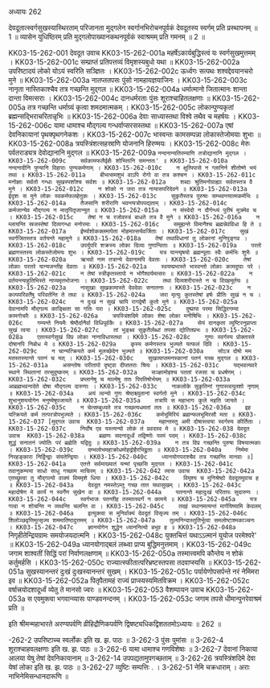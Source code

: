 अध्यायः 262

देवदूतात्स्वर्गसुखस्यास्थिरताम् परिजानता मुद्गलेन स्वर्गानभिरोचनपूर्वकं देवदूतस्य स्वर्गम् प्रति प्रस्थापनम् ॥ 1 ॥ व्यासेन युधिष्ठिरम् प्रति मुद्गलोपाख्यानकथनपूर्वकं स्वाश्रमम् प्रति गमनम् ॥ 2 ॥

KK03-15-262-001	देवदूत उवाच 
KK03-15-262-001a	महर्षेऽकार्यबुद्धिस्त्वं यः स्वर्गसुखमुत्तमम् ।
KK03-15-262-001c	सम्प्राप्तं प्रतिपत्तव्यं विमृशस्यबुधो यथा ॥
KK03-15-262-002a	उपरिष्टादयं लोको योऽयं स्वरिति सञ्ज्ञितः ।
KK03-15-262-002c	ऊर्ध्वगः सत्पथः शश्वद्देवयानचरो मुने ॥
KK03-15-262-003a	नातप्ततपसः पुंसो नामहायज्ञयाजिनः ।
KK03-15-262-003c	नानृता नास्तिकाश्चैव तत्र गच्छन्ति मुद्गल ॥
KK03-15-262-004a	धर्मात्मानो जितात्मानः शान्ता दान्ता विमत्सराः ।
KK03-15-262-004c	दानधर्मरताः पुंसः शूराश्चाहितलक्षणाः ॥
KK03-15-262-005a	तत्र गच्छन्ति धर्माग्र्यं कृत्वा शमदमात्मकम् ।
KK03-15-262-005c	लोकान्पुण्यकृतां ब्रह्मन्सद्भिराचरितान्नृभिः ॥
KK03-15-262-006a	देवाः साध्यास्तथा विश्वे तथैव च महर्षयः ।
KK03-15-262-006c	यामा धामाश्च मौद्गल्य गन्धर्वाप्सरसस्तथा ॥
KK03-15-262-007a	एषां देवनिकायानां पृथक्पृथगनेकशः ।
KK03-15-262-007c	भास्वन्तः कामसम्पन्ना लोकास्तेजोमयाः शुभाः ॥
KK03-15-262-008a	त्रयस्त्रिंशत्सहस्राणि योजनानि हिरण्मयः ।
KK03-15-262-008c	मेरुः पर्वतराड्यत्र देवोद्यानानि मुद्गल ॥
KK03-15-262-009a	`नन्दनान्यतिरम्याणि तत्रोद्यानानि मुद्गल ।
KK03-15-262-009c	सर्वकामफलैर्वृक्षैः शोभितानि समन्ततः' ॥
KK03-15-262-010a	नन्दनादीनि पुण्यानि विहाराः पुण्यकर्मणाम् ।
KK03-15-262-010c	न क्षुत्पिपासे न ग्लानिर्न शीतोष्णे भयं तथा ॥
KK03-15-262-011a	बीभत्समशुभं वाऽपि रोगो वा तत्र कश्चन ।
KK03-15-262-011c	मनोज्ञाः सर्वतो गन्धाः सुखस्पर्शाश्च सर्वशः ॥
KK03-15-262-012a	शब्दाः श्रुतिमनोग्राह्याः सर्वतस्तत्र वै मुने ।
KK03-15-262-012c	न शोको न जरा तत्र नायासपरिदेवने ॥
KK03-15-262-013a	ईदृशः स मुने लोकः स्वकर्मफलहेतुकः ।
KK03-15-262-013c	सुकृतैस्तत्र पुरुषाः सम्भवन्त्यात्मकर्मभिः ॥
KK03-15-262-014a	तैजसानि शरीराणि भवन्त्यत्रोपपद्यताम् ।
KK03-15-262-014c	कर्मजान्येव मौद्गल्य न मातृपितृजान्युत ॥
KK03-15-262-015a	न संस्वेदो न दौर्गन्ध्यं पुरीषं मूत्रमेव च ।
KK03-15-262-015c	तेषां न च रजोवस्त्रं बाधते तत्र वै मुने ॥
KK03-15-262-016a	न म्लायन्ति स्रजस्तेषां दिव्यगन्धा मनोरमाः ।
KK03-15-262-016c	समूह्यन्ते विमानैश्च ब्रह्मन्नेवंविधा हि ते ॥
KK03-15-262-017a	ईर्ष्याशोकक्लमापेता मोहमात्सर्यवर्जिताः ।
KK03-15-262-017c	सुखं स्वर्गजितस्तत्र वर्तयन्ते महामुने ॥
KK03-15-262-018a	तेषां तथाविधानां तु लोकानां मुनिपुङ्गव ।
KK03-15-262-018c	उपर्युपरि शक्रस्य लोका दिव्या गुणान्विताः ॥
KK03-15-262-019a	परतो ब्रह्मणस्तस्य लोकस्तेजोमयः शुभः ।
KK03-15-262-019c	यत्र यान्त्यृषयो ब्रह्मन्पूताः स्वैः कर्मभिः शुभैः ॥
KK03-15-262-020a	ऋभवो नाम तत्रान्ये देवानामपि देवताः ।
KK03-15-262-020c	तेषां लोकाः परतरे यान्यजन्तीह देवताः ॥
KK03-15-262-021a	स्वयम्प्रभास्ते भास्वन्तो लोकाः कामदुघाः परे ।
KK03-15-262-021c	न तेषां स्त्रीकृतस्तापो न भोगैश्वर्यमत्सरः ॥
KK03-15-262-022a	न वर्तयन्त्याहुतिभिस्ते नाप्यमृतभोजनाः ।
KK03-15-262-022c	तथा दिव्यशरीरास्ते न च विग्रहमूर्तयः ॥
KK03-15-262-023a	नासुखाः सुखकामास्ते देवदेवाः सनातनाः ।
KK03-15-262-023c	न कल्पपरिवर्तेषु परिवर्तन्ति ते तथा ॥
KK03-15-262-024a	जरा मृत्युः कुतस्तेषां हर्षः प्रीतिः सुखं न च ।
KK03-15-262-024c	न दुःखं न सुखं चापि रागद्वेषौ कुतो मुने ॥
KK03-15-262-025a	देवानामपि मौद्गल्य काङ्क्षिता सा गतिः परा ।
KK03-15-262-025c	दुष्प्रापा परमा सिद्धिरगम्या कामगोचरैः ॥
KK03-15-262-026a	त्रयस्त्रिंशदिमे लोकाः शेषा लोका मनीषिभिः ।
KK03-15-262-026c	गम्यन्ते नियमैः श्रेष्ठैर्दानैर्वा विधिपूर्वकैः ॥
KK03-15-262-027a	सेयं दानकृता व्युष्टिरनुप्राप्ता सुखं त्वया ।
KK03-15-262-027c	तां भुङ्क्ष्व सुकृतैर्लब्धां तपसा द्योतितप्रभः ॥
KK03-15-262-028a	एतत्स्वर्गसुखं विप्र लोका नानाविधास्तथा ।
KK03-15-262-028c	गुणाः स्वर्गस्य प्रोक्तास्ते दोषानपि निबोध मे ॥
KK03-15-262-029a	कृस्य कर्मणस्तत्र भुज्यते यत्फलं दिवि ।
KK03-15-262-029c	न चान्यत्क्रियते कर्म मूलच्छेदेन भुज्यते ॥
KK03-15-262-030a	सोऽत्र दोषो मम मतस्तस्यान्ते पतनं च यत् ।
KK03-15-262-030c	सुखव्याप्तमनस्कानां पतनं यच्च मुद्गल ॥
KK03-15-262-031a	असन्तोषः परीतापो दृष्ट्वा दीप्ततराः श्रियः ।
KK03-15-262-031c	यद्भवत्यवरे स्थाने स्थितानां तत्सुदुष्करम् ॥
KK03-15-262-032a	सञ्ज्ञामोहश्च पततां रजसा च प्रधर्षणम् ।
KK03-15-262-032c	प्रम्लानेषु च माल्येषु ततः पिपतिषोर्भयम् ॥
KK03-15-262-033a	आब्रह्मभवनादेते दोषा मौद्गल्य दारुणाः ।
KK03-15-262-033c	नाकलोके सुकृतिनां गुणास्त्वयुतशो नृणाम् ॥
KK03-15-262-034a	अयं त्वन्यो गुणः श्रेष्ठश्च्युतानां स्वर्गतो मुने ।
KK03-15-262-034c	शुभानुशययोगेन मनुष्येषूपजायते ॥
KK03-15-262-035a	तत्रापि स महाभागः कुले महति जायते ।
KK03-15-262-035c	न चेत्सम्बुध्यते तत्र गच्छत्यधमतां ततः ॥
KK03-15-262-036a	इह यत्क्रियते कर्म तत्परत्रोपभुज्यते ।
KK03-15-262-036c	कर्मभूमिरियं ब्रह्मन्फलभूमिरसौ मता ॥
KK03-15-262-037	[मुद्गल उवाच 
KK03-15-262-037a	महान्तस्तु अमी दोषास्त्वया स्वर्गस्य कीर्तिताः ।
KK03-15-262-037c	निर्दोष एव यस्त्यन्यो लोकं तं प्रवदस्व मे ॥
KK03-15-262-038	देवदूत उवाच 
KK03-15-262-038a	ब्रह्मणः सदनादूर्ध्वं तद्विष्णोः परमं पदम् ।
KK03-15-262-038c	शुद्धं सनातनं ज्योतिः परं ब्रह्मेति यद्विदुः ॥
KK03-15-262-039a	न तत्र विप्र गच्छन्ति पुरुषा विषयात्मकाः ।
KK03-15-262-039c	दम्भलोभमहाक्रोधमोहद्रोहैरभिद्रुताः ॥
KK03-15-262-040a	निर्ममा निरहङ्कारा निर्द्विन्द्वाः संयतेन्द्रियाः ।
KK03-15-262-040c	ध्यानयोगपराश्चैव तत्र गच्छन्ति मानवाः ॥]
KK03-15-262-041a	एतत्ते सर्वमाख्यातं यन्मां पृच्छसि मुद्गल ।
KK03-15-262-041c	तवानुकम्पया साधो साधु गच्छाम माचिरम् ॥
KK03-15-262-042	व्यास उवाच 
KK03-15-262-042a	एतच्छ्रुत्वा तु मौद्गल्यो वाक्यं विममृशे धिया ।
KK03-15-262-042c	विमृश्य च मुनिश्रेष्ठो देवदूतमुवाच ह ॥
KK03-15-262-043a	देवदूत नमस्तेऽम्तु गच्छ तात यथासुखम् ।
KK03-15-262-043c	महादोषेण मे कार्यं न स्वर्गेण सुखेन वा ॥
KK03-15-262-044a	पतनान्ते महादुःखं परितापः सुदारुणः ।
KK03-15-262-044c	स्वर्गभाजः पतन्तीह तस्मात्स्वर्गं न कामये ॥
KK03-15-262-045a	यत्र गत्वा न शोचन्ति न व्यथन्ति चलन्ति वा ।
KK03-15-262-045c	तदहं स्थानमत्यन्तं मार्गयिष्यामि केवलम् ॥
KK03-15-262-046a	इत्युक्त्वा स मुनिर्वाक्यं देवदूतं विसृज्य तम् ।
KK03-15-262-046c	शिलोञ्छवृत्तिमुत्सृज्य शममातिष्ठदुत्तमम् ॥
KK03-15-262-047a	तुल्यनिन्दास्तुतिर्भूत्वा समलोष्टाश्मकाञ्चनः ।
KK03-15-262-047c	ज्ञानयोगेन शुद्धेन ध्याननित्यो बभूव ह ॥
KK03-15-262-048a	`निगृहीतेन्द्रियग्रामः समयोजयदात्मनि ।
KK03-15-262-048c	युक्तचित्तं यथाऽऽत्मानं युयोज परमेश्वरे' ॥
KK03-15-262-049a	ध्यानयोगाद्बलं लब्ध्वा प्राप्य बुद्धिमनुत्तमाम् ।
KK03-15-262-049c	जगाम शाश्वतीं सिद्धिं परां निर्वाणलक्षणाम् ॥
KK03-15-262-050a	तस्मात्त्वमपि कौन्तेय न शोकं कर्तुमर्हसि ।
KK03-15-262-050c	राज्यात्स्फीतात्परिभ्रष्टस्तपसा तदवाप्स्यसि ॥
KK03-15-262-051a	सुखस्यानन्तरं दुःखं दुःखस्यानन्तरं सुखम् ।
KK03-15-262-051c	पर्यायेणोपसर्पन्ते नरं नेमिमरा इव ॥
KK03-15-262-052a	पितृपैतामहं राज्यं प्राप्स्यस्यमितविक्रम ।
KK03-15-262-052c	वर्षात्त्रयोदशादूर्ध्वं व्येतु ते मानसो ज्वरः ॥
KK03-15-262-053	वैशम्पायन उवाच
KK03-15-262-053a	स एवमुक्त्वा भगवान्व्यासः पाण्डवनन्दनम् ।
KK03-15-262-053c	जगाम तपसे धीमान्पुनरेवाश्रमं प्रति ॥

इति श्रीमन्महाभारते अरण्यपर्वणि व्रीहिद्रौणिकपर्वणि द्विषष्ट्यधिकद्विशततमोऽध्यायः ॥ 262 ॥

-262-2 उपरिष्टाच्च स्वर्लोकः इति ख. झ. पाठः ॥ 3-262-3 पुंसः पुमांसः ॥ 3-262-4 शूराश्चाहवलक्षणाः इति ख. झ. पाठः ॥ 3-262-6 यामा धामाश्च गणविशेषाः ॥ 3-262-7 देवानां निकाया आलया येषु तेषां देवनिकायानाम् ॥ 3-262-14 उपपद्यतामुपगच्छताम् ॥ 3-262-26 त्रयस्त्रिंशदिमे देवा येषां लोका इति ख. झ. पाठः ॥ 3-262-27 व्युष्टिः सम्पत्तिः . । 3-262-51 नेमि चक्रधाराम् । अराः नाभिनेमिसन्धानदारूणि ॥

